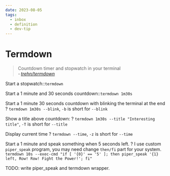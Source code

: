 ```yaml
---
date: 2023-08-05
tags:
  - inbox
  - definition
  - dev-tip
---
```


# Termdown

> Countdown timer and stopwatch in your terminal\
> -&thinsp;<cite>[trehn/termdown](https://github.com/trehn/termdown)</cite>

Start a stopwatch::`termdown`

Start a 1 minute and 30 seconds countdown::`termdown 1m30s`

Start a 1 minute 30 seconds countdown with blinking the terminal at the end
?
`termdown 1m30s --blink`, `-b` is short for `--blink`

Show a title above countdown:
?
`termdown 1m30s --title "Interesting title"`, `-T` is short for `--title`

Display current time
?
`termdown --time`, `-z` is short for `--time`

Start a 1 minute and speak something when 5 seconds left.
?
I use custom `piper_speak` program, you may need change `then/fi` part for your
system.
`termdown 10s --exec-cmd "if [ '{0}' == '5' ]; then piper_speak '{1} left, Row! Row! Fight the Power!'; fi"`

TODO: write piper_speak and termdown wrapper.
